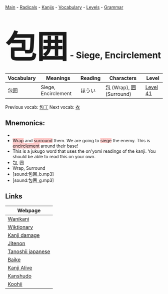 <style> bigfont {font-size: 100px}</style>
[Main](../README.md) -
[Radicals](../radicals.md) -
[Kanjis](../kanjis.md) -
[Vocabulary](../vocabulary.md) -
[Levels](../levels.md) -
[Grammar](../grammar.md)
# <bigfont> 包囲</bigfont> - Siege, Encirclement 

| Vocabulary | Meanings | Reading | Characters | Level |
| --- | --- | --- | --- | --- |
| 包囲 | Siege, Encirclement | ほうい |  [包](../kanjis/包.md) (Wrap), [囲](../kanjis/囲.md) (Surround) | [Level 41](../levels/wk_level41.md) |

Previous vocab: [包丁](包丁.md) Next vocab: [衣](衣.md) 

## Mnemonics:

* 
* <span style="background-color:#ffcccb"> Wrap</span> and <span style="background-color:#ffcccb"> surround</span> them. We are going to <span style="background-color:#ffcccb"> siege</span> the enemy. This is <span style="background-color:#ffcccb"> encirclement</span> around their base!
* This is a jukugo word that uses the on'yomi readings of the kanji. You should be able to read this on your own.
* 包, 囲
* Wrap, Surround
* [sound:包囲_b.mp3]
* [sound:包囲_g.mp3]


## Links 

| Webpage |
| --- |
| [Wanikani          ](https://www.wanikani.com/kanji/包囲) |
| [Wiktionary        ](https://en.wiktionary.org/wiki/包囲) |
| [Kanji damage      ](http://www.kanjidamage.com/kanji/search?utf8=✓&q=包囲) |
| [Jitenon           ](https://jitenon.com/kanji/包囲) |
| [Tanoshii japanese ](https://www.tanoshiijapanese.com/dictionary/kanji.cfm?k=包囲) |
| [Baike             ](https://baike.baidu.com/item/包囲) |
| [Kanji Alive       ](https://app.kanjialive.com/包囲) |
| [Kanshudo          ](https://www.kanshudo.com/searchmn?q=包囲) |
| [Koohii            ](https://kanji.koohii.com/study/kanji/包囲) |
